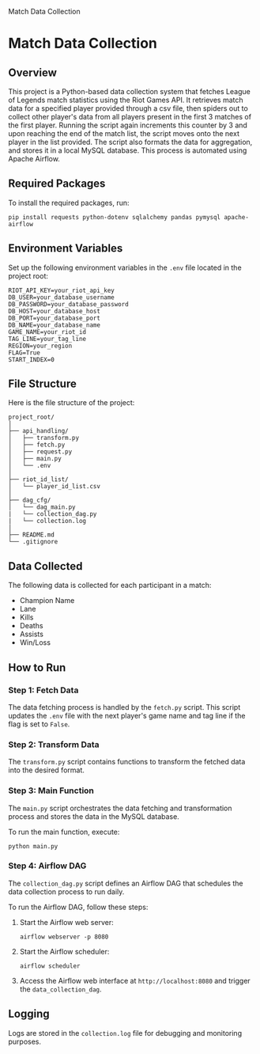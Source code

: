   Match Data Collection

Match Data Collection
=====================

Overview
--------

This project is a Python-based data collection system that fetches League of Legends match statistics using the Riot Games API. It retrieves match data for a specified player provided through a csv file, then spiders out to collect other player's data from all players present in the first 3 matches of the first player. Running the script again increments this counter by 3 and upon reaching the end of the match list, the script moves onto the next player in the list provided. The script also formats the data for aggregation, and stores it in a local MySQL database. This process is automated using Apache Airflow.

Required Packages
-----------------

To install the required packages, run:

    pip install requests python-dotenv sqlalchemy pandas pymysql apache-airflow

Environment Variables
---------------------

Set up the following environment variables in the `.env` file located in the project root:

    
    RIOT_API_KEY=your_riot_api_key
    DB_USER=your_database_username
    DB_PASSWORD=your_database_password
    DB_HOST=your_database_host
    DB_PORT=your_database_port
    DB_NAME=your_database_name
    GAME_NAME=your_riot_id
    TAG_LINE=your_tag_line
    REGION=your_region
    FLAG=True
    START_INDEX=0
        

File Structure
--------------

Here is the file structure of the project:

    
    project_root/
    │
    ├── api_handling/
    │   ├── transform.py
    │   ├── fetch.py
    │   ├── request.py
    │   ├── main.py
    │   └── .env
    │
    ├── riot_id_list/
    │   └── player_id_list.csv
    │
    ├── dag_cfg/
    │   └── dag_main.py
    |   └── collection_dag.py
    |   └── collection.log
    │
    ├── README.md
    └── .gitignore
        

Data Collected
--------------

The following data is collected for each participant in a match:

*   Champion Name
*   Lane
*   Kills
*   Deaths
*   Assists
*   Win/Loss

How to Run
----------

### Step 1: Fetch Data

The data fetching process is handled by the `fetch.py` script. This script updates the `.env` file with the next player's game name and tag line if the flag is set to `False`.

### Step 2: Transform Data

The `transform.py` script contains functions to transform the fetched data into the desired format.

### Step 3: Main Function

The `main.py` script orchestrates the data fetching and transformation process and stores the data in the MySQL database.

To run the main function, execute:

    python main.py

### Step 4: Airflow DAG

The `collection_dag.py` script defines an Airflow DAG that schedules the data collection process to run daily.

To run the Airflow DAG, follow these steps:

1.  Start the Airflow web server:
    
        airflow webserver -p 8080
    
2.  Start the Airflow scheduler:
    
        airflow scheduler
    
3.  Access the Airflow web interface at `http://localhost:8080` and trigger the `data_collection_dag`.

Logging
-------

Logs are stored in the `collection.log` file for debugging and monitoring purposes.
